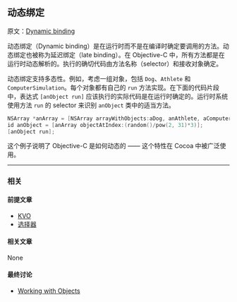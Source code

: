 ## 动态绑定

原文：[Dynamic binding](https://developer.apple.com/library/archive/documentation/General/Conceptual/DevPedia-CocoaCore/DynamicBinding.html#//apple_ref/doc/uid/TP40008195-CH15-SW1)

动态绑定（Dynamic binding）是在运行时而不是在编译时确定要调用的方法。动态绑定也被称为延迟绑定（late binding）。在 Objective-C 中，所有方法都是在运行时动态解析的。执行的确切代码由方法名称（selector）和接收对象确定。

动态绑定支持多态性。例如，考虑一组对象，包括 `Dog`、`Athlete` 和 `ComputerSimulation`。每个对象都有自己的 `run` 方法实现。在下面的代码片段中，表达式 `[anObject run]` 应该执行的实际代码是在运行时确定的。运行时系统使用方法 `run` 的 selector 来识别 `anObject` 类中的适当方法。

```objectivec
NSArray *anArray = [NSArray arrayWithObjects:aDog, anAthlete, aComputerSimulation, nil];
id anObject = [anArray objectAtIndex:(random()/pow(2, 31)*3)];
[anObject run];
```

这个例子说明了 Objective-C 是如何动态的 —— 这个特性在 Cocoa 中被广泛使用。

---

### 相关

#### 前提文章

* [KVO](https://github.com/teney97/iOS-CocoaCoreCompetencies-Chinese/blob/main/Content/KVO.md)
* [选择器](https://github.com/teney97/iOS-CocoaCoreCompetencies-Chinese/blob/main/Content/%E9%80%89%E6%8B%A9%E5%99%A8.md)

#### 相关文章

None

#### 最终讨论

* [Working with Objects](https://developer.apple.com/library/archive/documentation/Cocoa/Conceptual/ProgrammingWithObjectiveC/WorkingwithObjects/WorkingwithObjects.html#//apple_ref/doc/uid/TP40011210-CH4)

